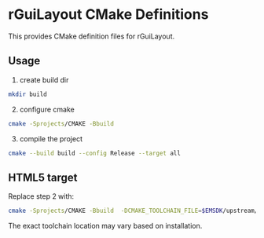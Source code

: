 # rGuiLayout CMake Definitions

This provides CMake definition files for rGuiLayout.

## Usage

1. create build dir
```bash
mkdir build
```

2. configure cmake
```bash
cmake -Sprojects/CMAKE -Bbuild
```

3. compile the project
```bash
cmake --build build --config Release --target all
```

## HTML5 target

Replace step 2 with:
```bash
cmake -Sprojects/CMAKE -Bbuild  -DCMAKE_TOOLCHAIN_FILE=$EMSDK/upstream/emscripten/cmake/Modules/Platform/Emscripten.cmake
```

The exact toolchain location may vary based on installation.